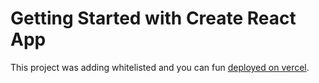 # Getting Started with Create React App

This project was adding whitelisted and you can fun [deployed on vercel](https://whitelist-frontend-beige.vercel.app/).


